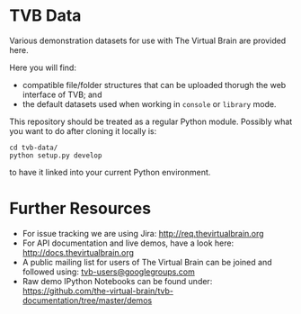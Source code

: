 # TVB Data

Various demonstration datasets for use with The Virtual Brain are provided here.

Here you will find:
* compatible file/folder structures that can be uploaded thorugh the web interface of TVB; and
* the default datasets used when working in ``console`` or `library` mode.

This repository should be treated as a regular Python module.
Possibly what you want to do after cloning it locally is:

    cd tvb-data/
    python setup.py develop

to have it linked into your current Python environment.


# Further Resources

- For issue tracking we are using Jira: http://req.thevirtualbrain.org
- For API documentation and live demos, have a look here: http://docs.thevirtualbrain.org
- A public mailing list for users of The Virtual Brain can be joined and followed using: tvb-users@googlegroups.com
- Raw demo IPython Notebooks can be found under: https://github.com/the-virtual-brain/tvb-documentation/tree/master/demos